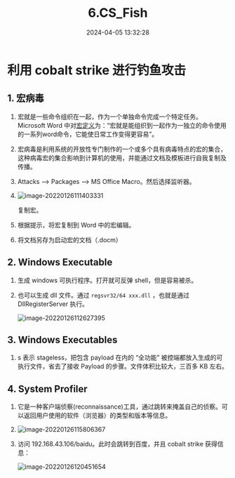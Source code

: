 ﻿---
title: 6.CS_Fish
categories:
- Network_Security
- Intranet_Infiltration
- Cobalt_Strike
tags:
- Network_Security
date: 2024-04-05 13:32:28
---

# 利用 cobalt strike 进行钓鱼攻击

## 1. 宏病毒

1. 宏就是一些命令组织在一起，作为一个单独命令完成一个特定任务。Microsoft Word 中对[宏定义](https://baike.baidu.com/item/宏定义)为：“宏就是能组织到一起作为一独立的命令使用的一系列word命令，它能使日常工作变得更容易”。

2. 宏病毒是利用系统的开放性专门制作的一个或多个具有病毒特点的宏的集合，这种病毒宏的集合影响到计算机的使用，并能通过文档及模板进行自我复制及传播。

3. Attacks --> Packages --> MS Office Macro。然后选择监听器。

4. ![image-20220126111403331](image-20220126111403331.png)

    复制宏。

5. 根据提示，将宏复制到 Word 中的宏编辑。

6. 将文档另存为启动宏的文档（.docm）



## 2. Windows Executable

1. 生成 windows 可执行程序。打开就可反弹 shell，但是容易被杀。

2. 也可以生成 dll 文件。通过 `regsvr32/64 xxx.dll` ，也就是通过 DllRegisterServer 执行。

    ![image-20220126112627395](image-20220126112627395.png)



## 3. Windows Executables

1. s 表示 stageless，把包含 payload 在内的 “全功能” 被控端都放入生成的可执行文件，省去了接收 Payload 的步骤。文件体积比较大，三百多 KB 左右。



## 4. System Profiler

1. 它是一种客户端侦察(reconnaissance)工具，通过跳转来掩盖自己的侦察。可以返回用户使用的软件（浏览器）的类型和版本等信息。

2. ![image-20220126115806367](image-20220126115806367.png)

3. 访问 192.168.43.106/baidu。此时会跳转到百度，并且 cobalt strike 获得信息：

    ![image-20220126120451654](image-20220126120451654.png)

    
